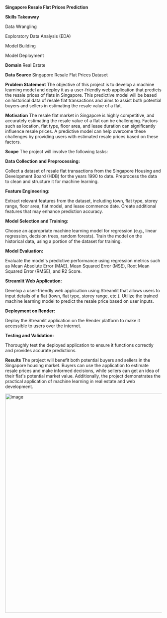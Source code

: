 **Singapore Resale Flat Prices Prediction**

**Skills Takeaway**

Data Wrangling

Exploratory Data Analysis (EDA)

Model Building

Model Deployment

**Domain**
Real Estate

**Data Source**
Singapore Resale Flat Prices Dataset

**Problem Statement**
The objective of this project is to develop a machine learning model and deploy it as a user-friendly web application that predicts the resale prices of flats in Singapore. This predictive model will be based on historical data of resale flat transactions and aims to assist both potential buyers and sellers in estimating the resale value of a flat.

**Motivation**
The resale flat market in Singapore is highly competitive, and accurately estimating the resale value of a flat can be challenging. Factors such as location, flat type, floor area, and lease duration can significantly influence resale prices. A predictive model can help overcome these challenges by providing users with estimated resale prices based on these factors.

**Scope**
The project will involve the following tasks:

**Data Collection and Preprocessing:**

Collect a dataset of resale flat transactions from the Singapore Housing and Development Board (HDB) for the years 1990 to date.
Preprocess the data to clean and structure it for machine learning.

**Feature Engineering:**

Extract relevant features from the dataset, including town, flat type, storey range, floor area, flat model, and lease commence date.
Create additional features that may enhance prediction accuracy.

**Model Selection and Training:**

Choose an appropriate machine learning model for regression (e.g., linear regression, decision trees, random forests).
Train the model on the historical data, using a portion of the dataset for training.

**Model Evaluation:**

Evaluate the model's predictive performance using regression metrics such as Mean Absolute Error (MAE), Mean Squared Error (MSE), Root Mean Squared Error (RMSE), and R2 Score.

**Streamlit Web Application:**

Develop a user-friendly web application using Streamlit that allows users to input details of a flat (town, flat type, storey range, etc.).
Utilize the trained machine learning model to predict the resale price based on user inputs.

**Deployment on Render:**

Deploy the Streamlit application on the Render platform to make it accessible to users over the internet.

**Testing and Validation:**

Thoroughly test the deployed application to ensure it functions correctly and provides accurate predictions.

**Results**
The project will benefit both potential buyers and sellers in the Singapore housing market. Buyers can use the application to estimate resale prices and make informed decisions, while sellers can get an idea of their flat's potential market value. Additionally, the project demonstrates the practical application of machine learning in real estate and web development.

<img width="703" alt="image" src="https://github.com/user-attachments/assets/537fcbcb-fb03-43ea-9623-caf76ba3b8fd">

